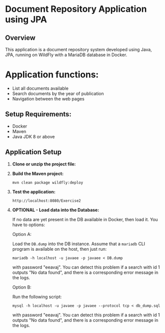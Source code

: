 # Document Repository Application using JPA

## Overview
This application is a document repository system developed using Java, JPA, running on WildFly with a MariaDB database in Docker.

# Application functions:
- List all documents available
- Search documents by the year of publication
- Navigation between the web pages

## Setup Requirements:
- Docker
- Maven
- Java JDK 8 or above

## Application Setup

1. **Clone or unzip the project file:**


2. **Build the Maven project:**

   ```
   mvn clean package wildfly:deploy
   ```

3. **Test the application:**

   ```
   http://localhost:8080/Exercise2
   ```

4. **OPTIONAL - Load data into the Database:**

   If no data are yet present in the DB available in Docker, then load it. You have to options:
   
   Option A: 
   
      Load the `DB.dump` into the DB instance. Assume that a `mariadb` CLI program is available on the host, then just run:

      ```
      mariadb -h localhost -u javaee -p javaee < DB.dump
      ```

      with password "eeavaj". You can detect this problem if a search with id 1 outputs "No data found", and there is a corresponding error message in the logs.

   Option B:

      Run the following script:
      ```
      mysql -h localhost -u javaee -p javaee --protocol tcp < db_dump.sql
      ```
      with password "eeavaj". You can detect this problem if a search with id 1 outputs "No data found", and there is a corresponding error message in the logs.